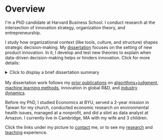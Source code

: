 # Overview

I'm a PhD candidate at Harvard Business School. I conduct research at the intersection of innovation strategy, organization theory, and entrepreneurship.

I study how organizational context (like tools, culture, and structure) shapes strategic decision-making. My <a href="https://ryantallen.com/research/#dissertation-working-papers" target="_blank">dissertation</a> focuses on the setting of new product innovation. In it, I develop and test new theories to explain when data-driven decision-making helps or hinders innovation. Click for more details:

<details><summary>Click to display a brief dissertation summary</summary>
  See my <a href="https://ryantallen.com/research/#dissertation-working-papers" target="_blank">research page</a> for full abstracts
<ul>
<li>In <strong>chapter 1 (my job market paper)</strong>, I ask whether organizations with data-driven cultures are more innovative. This question has evoked polarized viewpoints: some argue that reliance on quantitative data increases innovative foresight by reducing the biases inherent in softer methods, whereas others argue that such reliance leads to merely incremental innovation. I show that it depends on what I call the <i>methodological pluralism</i> of organizational culture—the extent to which different kinds of analyses are valued in the organization. Using data on 3,500 product launches and text from employee résumés at 61 large consumer product firms, I show that increasing quantitative analysis decreases innovation performance when qualitative analysis is low, and, conversely, increases when qualitative analysis is high.  A culture dominated by quantitative analysis is especially harmful when launching products that are novel, or when targeting markets characterized by higher uncertainty.</li>
  
<li>In <strong>chapter 2</strong>, I use an agent-based model to explain the underlying reason why demand for new innovations can be difficult to anticipate using data-driven methods. In my model, customers are more uncertain of their evaluations of novel products,  so their evaluations are more interdependent with neighbors’ evaluations. This leads to counterintuitive diffusion dynamics that can systematically downward bias <i>ex ante</i> estimates of new products’ quantitative market size estimates. I empirically validate the model with data on over 2,000 consumer product launches.</li>
    
<li>In <strong>chapter 3</strong>, I shift my focus to product innovation in a different organizational form—user communities. Using longitudinal data on 500 new PC game launches, I show that firms’ innovation trajectories can get derailed when innovators are too responsive to experimentation in highly concentrated user communities that are not representative of the broader market.</li>
</ul>
</details><br>
My dissertation work follows my <a href="https://ryantallen.com/research/#publications" target="_blank">prior publications</a> on <a href="https://pubsonline.informs.org/doi/abs/10.1287/orsc.2021.1554" target="_blank">algorithms+judgment</a>, <a href="https://onlinelibrary.wiley.com/doi/abs/10.1002/smj.3215" target="_blank">machine learning methods</a>, innovation in global R&D, and <a href="https://pubsonline.informs.org/doi/abs/10.1287/stsc.2021.0130" target="_blank">industry dynamics</a>.  
  
Before my PhD, I studied Economics at BYU, served a 2-year mission in Taiwan for my church, conducted economic research on environmental health issues, managed at a nonprofit, and did a stint as data analyst at Amazon. I currently live in Cambridge, MA with my wife and 3 children.
  
Click the links under my picture to <a href="https://ryantallen.com/contact/" target="_blank">contact</a> me, or to see my <a href="https://ryantallen.com/research/" target="_blank">research</a> and <a href="https://ryantallen.com/teaching/" target="_blank">teaching</a> experience.

